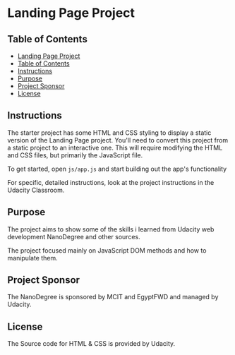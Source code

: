 # Landing Page Project

## Table of Contents
* [Landing Page Project](#project-title)
* [Table of Contents](#table-of-contents)
* [Instructions](#instructions)
* [Purpose](#purpose)
* [Project Sponsor](#project-sponsor)
* [License](#license)

## Instructions

The starter project has some HTML and CSS styling to display a static version of the Landing Page project. You'll need to convert this project from a static project to an interactive one. This will require modifying the HTML and CSS files, but primarily the JavaScript file.

To get started, open `js/app.js` and start building out the app's functionality

For specific, detailed instructions, look at the project instructions in the Udacity Classroom.

## Purpose 

The project aims to show some of the skills i learned from Udacity web development NanoDegree and other sources.

The project focused mainly on JavaScript DOM methods and how to manipulate them.

## Project Sponsor 

The NanoDegree is sponsored by MCIT and EgyptFWD and managed by Udacity.

## License
The Source code for HTML & CSS is provided by Udacity.